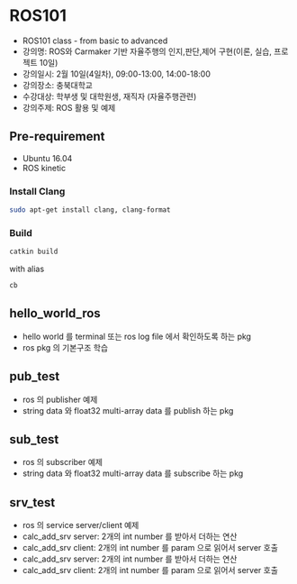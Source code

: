# ROS101
- ROS101 class - from basic to advanced 
- 강의명: ROS와 Carmaker 기반 자율주행의 인지,판단,제어 구현(이론, 실습, 프로젝트 10일)​
- 강의일시: 2월 10일(4일차), 09:00-13:00, 14:00-18:00
- 강의장소: 충북대학교
- 수강대상: 학부생 및 대학원생, 재직자 (자율주행관련) 
- 강의주제: ROS 활용 및 예제

## Pre-requirement
- Ubuntu 16.04
- ROS kinetic

### Install Clang
``` Bash
sudo apt-get install clang, clang-format
```

### Build
``` Bash
catkin build
```
with alias
``` Bash
cb
```

## hello_world_ros
- hello world 를 terminal 또는 ros log file 에서 확인하도록 하는 pkg
- ros pkg 의 기본구조 학습

## pub_test
- ros 의 publisher 예제
- string data 와 float32 multi-array data 를 publish 하는 pkg

## sub_test
- ros 의 subscriber 예제
- string data 와 float32 multi-array data 를 subscribe 하는 pkg

## srv_test
- ros 의 service server/client 예제
- calc_add_srv server: 2개의 int number 를 받아서 더하는 연산
- calc_add_srv client: 2개의 int number 를 param 으로 읽어서 server 호출
- calc_add_srv server: 2개의 int number 를 받아서 더하는 연산
- calc_add_srv client: 2개의 int number 를 param 으로 읽어서 server 호출